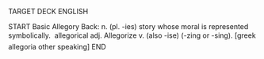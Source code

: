 TARGET DECK
ENGLISH

START
Basic
Allegory
Back: n. (pl. -ies) story whose moral is represented symbolically.  allegorical adj. Allegorize v. (also -ise) (-zing or -sing). [greek allegoria other speaking]
END

